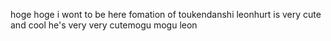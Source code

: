 hoge
hoge
i wont to be here
fomation of toukendanshi
leonhurt is very cute and cool
he's very very cutemogu mogu leon

